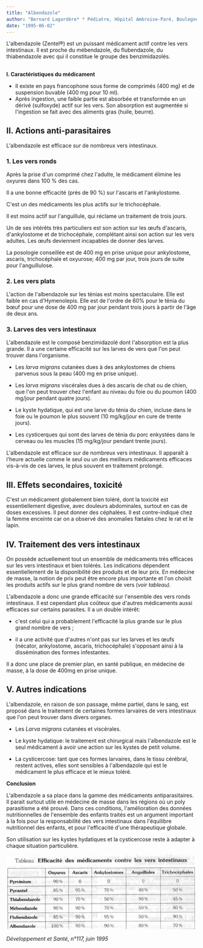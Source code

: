 ```yaml
---
title: "Albendazole"
author: "Bernard Lagardère* * Pédiatre, Hôpital Ambroise-Paré, Boulogne-sur-Seine."
date: "1995-06-02"
---
```


L'albendazole (Zentel®) est un puissant médicament actif contre les vers intestinaux. Il est proche du mébendazole, du flubendazole, du thiabendazole avec qui il constitue le groupe des benzimidazolés.

##   
**I. Caractéristiques du médicament**

*   Il existe en pays francophone sous forme de comprimés (400 mg) et de suspension buvable (400 mg pour 10 ml).
*   Après ingestion, une faible partie est absorbée et transformée en un dérivé (sulfoxyde) actif sur les vers. Son absorption est augmentée si l'ingestion se fait avec des aliments gras (huile, beurre).

## **II.** **Actions anti-parasitaires**

L'albendazole est efficace sur de nombreux vers intestinaux.

### **1.** **Les vers ronds**

Après la prise d'un comprimé chez l'adulte, le médicament élimine les oxyures dans 100 % des cas.

Il a une bonne efficacité (près de 90 %) sur l'ascaris et l'ankylostome.

C'est un des médicaments les plus actifs sur le trichocéphale.

Il est moins actif sur l'anguillule, qui réclame un traitement de trois jours.

Un de ses intérêts très particuliers est son action sur les œufs d'ascaris, d'ankylostome et de trichocéphale, complétant ainsi son action sur les vers adultes. Les œufs deviennent incapables de donner des larves.

La posologie conseillée est de 400 mg en prise unique pour ankylostome, ascaris, trichocéphale et oxyurose; 400 mg par jour, trois jours de suite pour l'anguillulose.

### **2. Les vers plats**

L'action de l'albendazole sur les ténias est moins spectaculaire. Elle est faible en cas d'Hymenolepis. Elle est de l'ordre de 60% pour le ténia du bœuf pour une dose de 400 mg par jour pendant trois jours à partir de l'âge de deux ans.

### **3. Larves des vers intestinaux**

L'albendazole est le composé benzimidazolé dont l'absorption est la plus grande. Il a une certaine efficacité sur les larves de vers que l'on peut trouver dans l'organisme.

- Les _larva migrans_ cutanées dues à des ankylostomes de chiens parvenus sous la peau (400 mg en prise unique).

- Les _larva migrans_ viscérales dues à des ascaris de chat ou de chien, que l'on peut trouver chez l'enfant au niveau du foie ou du poumon (400 mg/jour pendant quatre jours).

- Le kyste hydatique, qui est une larve du ténia du chien, incluse dans le foie ou le poumon le plus souvent (10 mg/kg/jour en cure de trente jours).

- Les cysticerques qui sont des larves de ténia du porc enkystées dans le cerveau ou les muscles (15 mg/kg/jour pendant trente jours).

L'albendazole est efficace sur de nombreux vers intestinaux. Il apparaît à l'heure actuelle comme le seul ou un des meilleurs médicaments efficaces vis-à-vis de ces larves, le plus souvent en traitement prolongé.

## **III. Effets secondaires, toxicité**

C'est un médicament globalement bien toléré, dont la toxicité est essentiellement digestive, avec douleurs abdominales, surtout en cas de doses excessives. Il peut donner des céphalées. Il est contre-indiqué chez la femme enceinte car on a observé des anomalies fœtales chez le rat et le lapin.

## **IV. Traitement des vers** **intestinaux**

On possède actuellement tout un ensemble de médicaments très efficaces sur les vers intestinaux et bien tolérés. Les indications dépendent essentiellement de la disponibilité des produits et de leur prix. En médecine de masse, la notion de prix peut être encore plus importante et l'on choisit les produits actifs sur le plus grand nombre de vers (_voir_ _tableau)._

L'albendazole a donc une grande efficacité sur l'ensemble des vers ronds intestinaux. Il est cependant plus coûteux que d'autres médicaments aussi efficaces sur certains parasites. Il a un double intérêt:

- c'est celui qui a probablement l'efficacité la plus grande sur le plus grand nombre de vers ;

- il a une activité que d'autres n'ont pas sur les larves et les œufs (nécator, ankylostome, ascaris, trichocéphale) s'opposant ainsi à la dissémination des formes infestantes.

Il a donc une place de premier plan, en santé publique, en médecine de masse, à la dose de 400mg en prise unique.

## **V. Autres indications**

L'albendazole, en raison de son passage, même partiel, dans le sang, est proposé dans le traitement de certaines formes larvaires de vers intestinaux que l'on peut trouver dans divers organes.

- Les _Larva migrans_ cutanées et viscérales.

- Le kyste hydatique: le traitement est chirurgical mais l'albendazole est le seul médicament à avoir une action sur les kystes de petit volume.

- La cysticercose: tant que ces formes larvaires, dans le tissu cérébral, restent actives, elles sont sensibles à l'albendazole qui est le médicament le plus efficace et le mieux toléré.

**Conclusion**

L'albendazole a sa place dans la gamme des médicaments antiparasitaires. Il parait surtout utile en médecine de masse dans les régions où un poly parasitisme a été prouvé. Dans ces conditions, l'amélioration des données nutritionnelles de l'ensemble des enfants traités est un argument important à la fois pour la responsabilité des vers intestinaux dans l'équilibre nutritionnel des enfants, et pour l'efficacité d'une thérapeutique globale.

Son utilisation sur les kystes hydatiques et la cysticercose reste à adapter à chaque situation particulière.

![](i642-1.jpg)


_Développement et Santé, n°117, juin 1995_